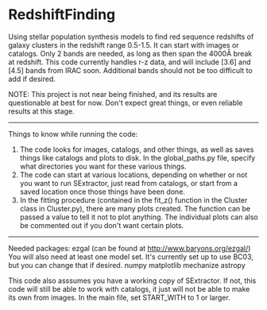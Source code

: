 RedshiftFinding
===============

Using stellar population synthesis models to find red sequence redshifts of galaxy clusters in the redshift range
0.5-1.5. It can start with images or catalogs. Only 2 bands are needed, as long as then span the 4000Å break at
redshift. This code currently handles r-z data, and will include [3.6] and [4.5] bands from IRAC soon. Additional bands
should not be too difficult to add if desired.

NOTE: This project is not near being finished, and its results are questionable at best for now. Don't expect great
things, or even reliable results at this stage.

____________________

Things to know while running the code:
1. The code looks for images, catalogs, and other things, as well as saves things like catalogs and plots to disk. In
the global_paths.py file, specify what directories you want for these various things.
2. The code can start at various locations, depending on whether or not you want to run SExtractor, just read from
catalogs, or start from a saved location once those things have been done.
3. In the fitting procedure (contained in the fit_z() function in the Cluster class in Cluster.py), there are many plots
created. The function can be passed a value to tell it not to plot anything. The individual plots can also be commented
out if you don't want certain plots.

_____

Needed packages:
ezgal (can be found at http://www.baryons.org/ezgal/)
    You will also need at least one model set. It's currently set up to use BC03, but you can change that if desired.
numpy
matplotlib
mechanize
astropy

This code also asssumes you have a working copy of SExtractor. If not, this code will still be able to work with
catalogs, it just will not be able to make its own from images. In the main file, set START_WITH to 1 or larger.

